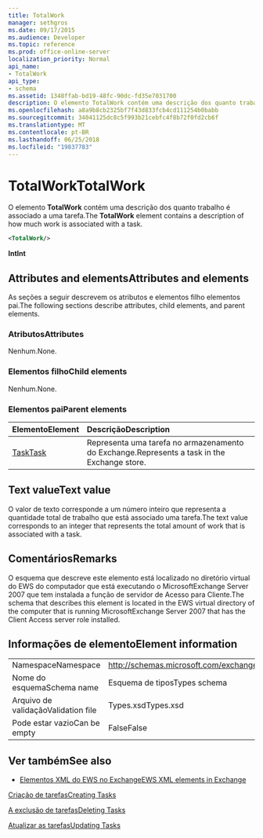 ```yaml
---
title: TotalWork
manager: sethgros
ms.date: 09/17/2015
ms.audience: Developer
ms.topic: reference
ms.prod: office-online-server
localization_priority: Normal
api_name:
- TotalWork
api_type:
- schema
ms.assetid: 1348ffab-bd19-48fc-90dc-fd35e7031700
description: O elemento TotalWork contém uma descrição dos quanto trabalho é associado a uma tarefa.
ms.openlocfilehash: a8a9b8cb2325bf7f43d833fcb4cd111254b0babb
ms.sourcegitcommit: 34041125dc8c5f993b21cebfc4f8b72f0fd2cb6f
ms.translationtype: MT
ms.contentlocale: pt-BR
ms.lasthandoff: 06/25/2018
ms.locfileid: "19837783"
---
```

# <a name="totalwork"></a><span data-ttu-id="70668-103">TotalWork</span><span class="sxs-lookup"><span data-stu-id="70668-103">TotalWork</span></span>

<span data-ttu-id="70668-104">O elemento **TotalWork** contém uma descrição dos quanto trabalho é associado a uma tarefa.</span><span class="sxs-lookup"><span data-stu-id="70668-104">The **TotalWork** element contains a description of how much work is associated with a task.</span></span> 
  
```xml
<TotalWork/>
```

 <span data-ttu-id="70668-105">**Int**</span><span class="sxs-lookup"><span data-stu-id="70668-105">**Int**</span></span>
## <a name="attributes-and-elements"></a><span data-ttu-id="70668-106">Attributes and elements</span><span class="sxs-lookup"><span data-stu-id="70668-106">Attributes and elements</span></span>

<span data-ttu-id="70668-107">As seções a seguir descrevem os atributos e elementos filho elementos pai.</span><span class="sxs-lookup"><span data-stu-id="70668-107">The following sections describe attributes, child elements, and parent elements.</span></span>
  
### <a name="attributes"></a><span data-ttu-id="70668-108">Atributos</span><span class="sxs-lookup"><span data-stu-id="70668-108">Attributes</span></span>

<span data-ttu-id="70668-109">Nenhum.</span><span class="sxs-lookup"><span data-stu-id="70668-109">None.</span></span>
  
### <a name="child-elements"></a><span data-ttu-id="70668-110">Elementos filho</span><span class="sxs-lookup"><span data-stu-id="70668-110">Child elements</span></span>

<span data-ttu-id="70668-111">Nenhum.</span><span class="sxs-lookup"><span data-stu-id="70668-111">None.</span></span>
  
### <a name="parent-elements"></a><span data-ttu-id="70668-112">Elementos pai</span><span class="sxs-lookup"><span data-stu-id="70668-112">Parent elements</span></span>

|<span data-ttu-id="70668-113">**Elemento**</span><span class="sxs-lookup"><span data-stu-id="70668-113">**Element**</span></span>|<span data-ttu-id="70668-114">**Descrição**</span><span class="sxs-lookup"><span data-stu-id="70668-114">**Description**</span></span>|
|:-----|:-----|
|[<span data-ttu-id="70668-115">Task</span><span class="sxs-lookup"><span data-stu-id="70668-115">Task</span></span>](task.md) <br/> |<span data-ttu-id="70668-116">Representa uma tarefa no armazenamento do Exchange.</span><span class="sxs-lookup"><span data-stu-id="70668-116">Represents a task in the Exchange store.</span></span>  <br/> |
   
## <a name="text-value"></a><span data-ttu-id="70668-117">Text value</span><span class="sxs-lookup"><span data-stu-id="70668-117">Text value</span></span>

<span data-ttu-id="70668-118">O valor de texto corresponde a um número inteiro que representa a quantidade total de trabalho que está associado uma tarefa.</span><span class="sxs-lookup"><span data-stu-id="70668-118">The text value corresponds to an integer that represents the total amount of work that is associated with a task.</span></span>
  
## <a name="remarks"></a><span data-ttu-id="70668-119">Comentários</span><span class="sxs-lookup"><span data-stu-id="70668-119">Remarks</span></span>

<span data-ttu-id="70668-120">O esquema que descreve este elemento está localizado no diretório virtual do EWS do computador que está executando o MicrosoftExchange Server 2007 que tem instalada a função de servidor de Acesso para Cliente.</span><span class="sxs-lookup"><span data-stu-id="70668-120">The schema that describes this element is located in the EWS virtual directory of the computer that is running MicrosoftExchange Server 2007 that has the Client Access server role installed.</span></span>
  
## <a name="element-information"></a><span data-ttu-id="70668-121">Informações de elemento</span><span class="sxs-lookup"><span data-stu-id="70668-121">Element information</span></span>

|||
|:-----|:-----|
|<span data-ttu-id="70668-122">Namespace</span><span class="sxs-lookup"><span data-stu-id="70668-122">Namespace</span></span>  <br/> |http://schemas.microsoft.com/exchange/services/2006/types  <br/> |
|<span data-ttu-id="70668-123">Nome do esquema</span><span class="sxs-lookup"><span data-stu-id="70668-123">Schema name</span></span>  <br/> |<span data-ttu-id="70668-124">Esquema de tipos</span><span class="sxs-lookup"><span data-stu-id="70668-124">Types schema</span></span>  <br/> |
|<span data-ttu-id="70668-125">Arquivo de validação</span><span class="sxs-lookup"><span data-stu-id="70668-125">Validation file</span></span>  <br/> |<span data-ttu-id="70668-126">Types.xsd</span><span class="sxs-lookup"><span data-stu-id="70668-126">Types.xsd</span></span>  <br/> |
|<span data-ttu-id="70668-127">Pode estar vazio</span><span class="sxs-lookup"><span data-stu-id="70668-127">Can be empty</span></span>  <br/> |<span data-ttu-id="70668-128">False</span><span class="sxs-lookup"><span data-stu-id="70668-128">False</span></span>  <br/> |
   
## <a name="see-also"></a><span data-ttu-id="70668-129">Ver também</span><span class="sxs-lookup"><span data-stu-id="70668-129">See also</span></span>



- [<span data-ttu-id="70668-130">Elementos XML do EWS no Exchange</span><span class="sxs-lookup"><span data-stu-id="70668-130">EWS XML elements in Exchange</span></span>](ews-xml-elements-in-exchange.md)


[<span data-ttu-id="70668-131">Criação de tarefas</span><span class="sxs-lookup"><span data-stu-id="70668-131">Creating Tasks</span></span>](http://msdn.microsoft.com/library/0ef97334-e8a0-4f67-a23a-dd9e2bbad49f%28Office.15%29.aspx)
  
[<span data-ttu-id="70668-132">A exclusão de tarefas</span><span class="sxs-lookup"><span data-stu-id="70668-132">Deleting Tasks</span></span>](http://msdn.microsoft.com/library/a3d7e25f-8a35-4901-b1d9-d31f418ab340%28Office.15%29.aspx)
  
[<span data-ttu-id="70668-133">Atualizar as tarefas</span><span class="sxs-lookup"><span data-stu-id="70668-133">Updating Tasks</span></span>](http://msdn.microsoft.com/library/0a1bf360-d40c-4a99-929b-4c73a14394d5%28Office.15%29.aspx)

